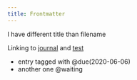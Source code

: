 ```yaml
---
title: Frontmatter
---
```


I have different title than filename

Linking to [journal](./journal.md) and [test](./somefolder/test.md)

- entry tagged with @due(2020-06-06)
- another one @waiting
